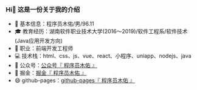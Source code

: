 ### Hi👋 这是一份关于我的介绍

- 💬 基本信息：程序员木佑/男/96.11
- 🎓 教育经历：湖南软件职业技术大学(2016～2019)/软件工程系/软件技术(Java应用开发方向)
- 💼 职业：前端开发工程师
- 💻 技术栈：html、css、js、vue、react、小程序、uniapp、nodejs、java
- 👯 公众号：<a href="https://github.com/hitanquan/hitanquan/blob/main/official_account%20qr_code.png" target="_blank">公众号『 程序员木佑 』</a>
- 💪 掘金：<a href="https://juejin.cn/user/3593619013907822" target="_blank">掘金『 程序员木佑 』</a>
- 😄 github-pages：<a href="https://hitanquan.github.io/" target="_blank">github-pages『 程序员木佑 』</a>

  
<!--
**hitanquan/hitanquan** is a ✨ _special_ ✨ repository because its `README.md` (this file) appears on your GitHub profile.

Here are some ideas to get you started:

- 🔭 I’m currently working on ...
- 🌱 I’m currently learning ...
- 👯 I’m looking to collaborate on ...
- 🤔 I’m looking for help with ...
- 💬 Ask me about ...
- 📫 How to reach me: ...
- 😄 Pronouns: ...
- ⚡ Fun fact: ...
-->
